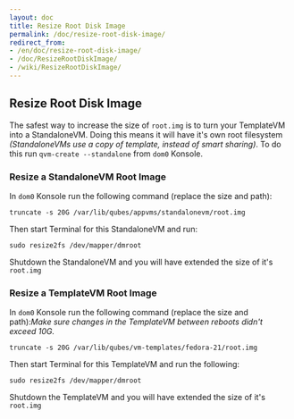 ```yaml
---
layout: doc
title: Resize Root Disk Image
permalink: /doc/resize-root-disk-image/
redirect_from:
- /en/doc/resize-root-disk-image/
- /doc/ResizeRootDiskImage/
- /wiki/ResizeRootDiskImage/
---
```


Resize Root Disk Image
----------------------

The safest way to increase the size of `root.img` is to turn your TemplateVM into a StandaloneVM. Doing this means it will have it's own root filesystem *(StandaloneVMs use a copy of template, instead of smart sharing)*. To do this run `qvm-create --standalone` from `dom0` Konsole.

### Resize a StandaloneVM Root Image

In `dom0` Konsole run the following command (replace the size and path):

~~~
truncate -s 20G /var/lib/qubes/appvms/standalonevm/root.img
~~~

Then start Terminal for this StandaloneVM and run:

~~~
sudo resize2fs /dev/mapper/dmroot
~~~

Shutdown the StandaloneVM and you will have extended the size of it's `root.img`


### Resize a TemplateVM Root Image

In `dom0` Konsole run the following command (replace the size and path):*Make sure changes in the TemplateVM between reboots didn't exceed 10G.*

~~~
truncate -s 20G /var/lib/qubes/vm-templates/fedora-21/root.img
~~~

Then start Terminal for this TemplateVM and run the following:

~~~
sudo resize2fs /dev/mapper/dmroot
~~~

Shutdown the TemplateVM and you will have extended the size of it's `root.img`
